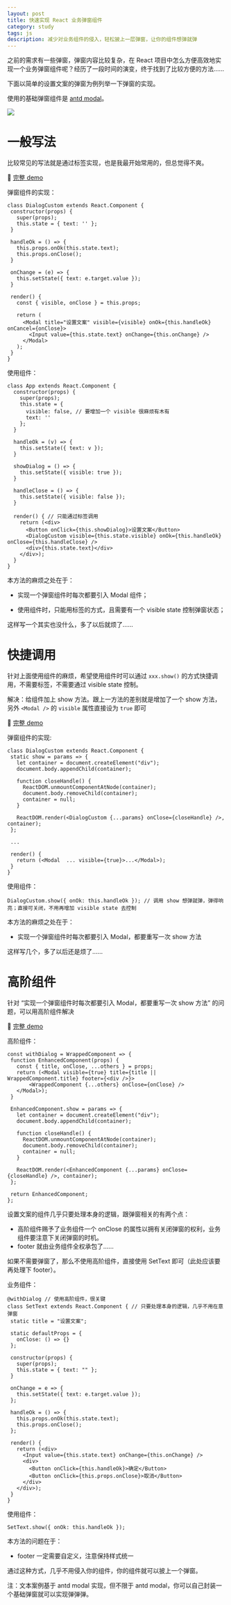 ```yaml
---
layout: post
title: 快速实现 React 业务弹窗组件
category: study
tags: js
description: 减少对业务组件的侵入，轻松披上一层弹窗，让你的组件想弹就弹
---
```


之前的需求有一些弹窗，弹窗内容比较复杂，在 React 项目中怎么方便高效地实现一个业务弹窗组件呢？经历了一段时间的演变，终于找到了比较方便的方法……

下面以简单的设置文案的弹窗为例列举一下弹窗的实现。

使用的基础弹窗组件是 [antd modal](https://ant.design/components/modal-cn/)。

![](https://img.alicdn.com/tfs/TB1TQt9qRjTBKNjSZFNXXasFXXa-1052-448.png_500x500)

# 一般写法

比较常见的写法就是通过标签实现，也是我最开始常用的，但总觉得不爽。

🎉 [完整 demo](https://codesandbox.io/s/q4q7600l5q)

弹窗组件的实现：

```
class DialogCustom extends React.Component {
 constructor(props) {
   super(props);
   this.state = { text: '' };
 }

 handleOk = () => {
   this.props.onOk(this.state.text);
   this.props.onClose();
 }

 onChange = (e) => {
   this.setState({ text: e.target.value });
 }

 render() {
   const { visible, onClose } = this.props;

   return (
     <Modal title="设置文案" visible={visible} onOk={this.handleOk} onCancel={onClose}>
       <Input value={this.state.text} onChange={this.onChange} />
     </Modal>
   );
 }
}
```

使用组件：

```
class App extends React.Component {
  constructor(props) {
    super(props);
    this.state = {
      visible: false, // 要增加一个 visible 很麻烦有木有
      text: ''
    };
  }

  handleOk = (v) => {
    this.setState({ text: v });
  }

  showDialog = () => {
    this.setState({ visible: true });
  }

  handleClose = () => {
    this.setState({ visible: false });
  }

  render() { // 只能通过标签调用
    return (<div>
      <Button onClick={this.showDialog}>设置文案</Button>
      <DialogCustom visible={this.state.visible} onOk={this.handleOk} onClose={this.handleClose} />
      <div>{this.state.text}</div>
    </div>);
  }
}
```

本方法的麻烦之处在于：

- 实现一个弹窗组件时每次都要引入 Modal 组件；

- 使用组件时，只能用标签的方式，且需要有一个 visible state 控制弹窗状态；

这样写一个其实也没什么，多了以后就烦了……


# 快捷调用

针对上面使用组件的麻烦，希望使用组件时可以通过 `xxx.show()` 的方式快捷调用，不需要标签，不需要通过 visible state 控制。

解决：给组件加上 show 方法。跟上一方法的差别就是增加了一个 show 方法，另外 `<Modal />` 的 `visible` 属性直接设为 `true` 即可

🎉 [完整 demo](https://codesandbox.io/s/j46z7o7o99)

弹窗组件的实现:

```
class DialogCustom extends React.Component {
 static show = params => {
   let container = document.createElement("div");
   document.body.appendChild(container);

   function closeHandle() {
     ReactDOM.unmountComponentAtNode(container);
     document.body.removeChild(container);
     container = null;
   }

   ReactDOM.render(<DialogCustom {...params} onClose={closeHandle} />, container);
 };

 ...

 render() {
   return (<Modal  ... visible={true}>...</Modal>);
 }
}

```

使用组件：

```
DialogCustom.show({ onOk: this.handleOk }); // 调用 show 想弹就弹，弹得响亮；直接可关闭，不用再增加 visible state 去控制
```

本方法的麻烦之处在于：

- 实现一个弹窗组件时每次都要引入 Modal，都要重写一次 show 方法

这样写几个，多了以后还是烦了……


# 高阶组件

针对 “实现一个弹窗组件时每次都要引入 Modal，都要重写一次 show 方法” 的问题，可以用高阶组件解决

🎉 [完整 demo](https://codesandbox.io/s/v60l9mjmy)

高阶组件：

```
const withDialog = WrappedComponent => {
 function EnhancedComponent(props) {
   const { title, onClose, ...others } = props;
   return (<Modal visible={true} title={title || WrappedComponent.title} footer={<div />}>
       <WrappedComponent {...others} onClose={onClose} />
   </Modal>);
 }

 EnhancedComponent.show = params => {
   let container = document.createElement("div");
   document.body.appendChild(container);

   function closeHandle() {
     ReactDOM.unmountComponentAtNode(container);
     document.body.removeChild(container);
     container = null;
   }

   ReactDOM.render(<EnhancedComponent {...params} onClose={closeHandle} />, container);
 };

 return EnhancedComponent;
};

```

设置文案的组件几乎只要处理本身的逻辑，跟弹窗相关的有两个点：

- 高阶组件赐予了业务组件一个 onClose 的属性以拥有关闭弹窗的权利，业务组件要注意下关闭弹窗的时机。
- footer 就由业务组件全权承包了……

如果不需要弹窗了，那么不使用高阶组件，直接使用 SetText 即可（此处应该要再处理下 footer）。

业务组件：

```
@withDialog // 使用高阶组件，很关键
class SetText extends React.Component { // 只要处理本身的逻辑，几乎不用在意弹窗
 static title = "设置文案";

 static defaultProps = {
   onClose: () => {}
 };

 constructor(props) {
   super(props);
   this.state = { text: "" };
 }

 onChange = e => {
   this.setState({ text: e.target.value });
 };

 handleOk = () => {
   this.props.onOk(this.state.text);
   this.props.onClose();
 };

 render() {
   return (<div>
     <Input value={this.state.text} onChange={this.onChange} />
     <div>
       <Button onClick={this.handleOk}>确定</Button>
       <Button onClick={this.props.onClose}>取消</Button>
     </div>
   </div>);
 }
}
```

使用组件：

```
SetText.show({ onOk: this.handleOk });
```

本方法的问题在于：

- footer 一定需要自定义，注意保持样式统一

通过这种方式，几乎不用侵入你的组件，你的组件就可以披上一个弹窗。

注：文本案例基于 antd modal 实现，但不限于 antd modal，你可以自己封装一个基础弹窗就可以实现弹弹弹。

